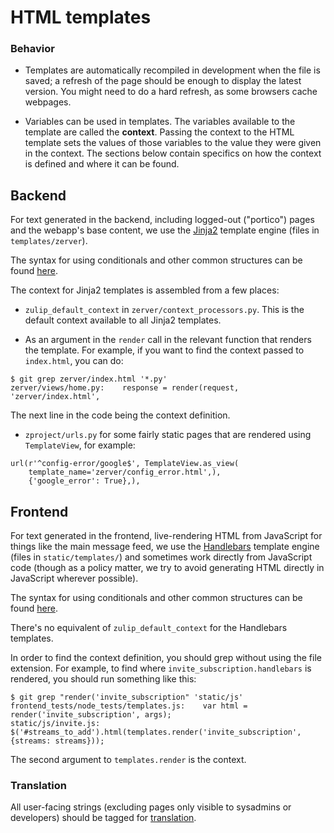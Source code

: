 # HTML templates

### Behavior

* Templates are automatically recompiled in development when the file
is saved; a refresh of the page should be enough to display the latest
version. You might need to do a hard refresh, as some browsers cache
webpages.

* Variables can be used in templates. The variables available to the
template are called the **context**. Passing the context to the HTML
template sets the values of those variables to the value they were
given in the context. The sections below contain specifics on how the
context is defined and where it can be found.

## Backend

For text generated in the backend, including logged-out ("portico")
pages and the webapp's base content, we use the [Jinja2][] template
engine (files in `templates/zerver`).

The syntax for using conditionals and other common structures can be
found [here][jconditionals].

The context for Jinja2 templates is assembled from a few places:

* `zulip_default_context` in `zerver/context_processors.py`.  This is
the default context available to all Jinja2 templates.

* As an argument in the `render` call in the relevant function that
renders the template. For example, if you want to find the context
passed to `index.html`, you can do:

```
$ git grep zerver/index.html '*.py'
zerver/views/home.py:    response = render(request, 'zerver/index.html',
```

The next line in the code being the context definition.

* `zproject/urls.py` for some fairly static pages that are rendered
using `TemplateView`, for example:

```
url(r'^config-error/google$', TemplateView.as_view(
    template_name='zerver/config_error.html',),
    {'google_error': True},),
```

## Frontend

For text generated in the frontend, live-rendering HTML from
JavaScript for things like the main message feed, we use the
[Handlebars][] template engine (files in `static/templates/`) and
sometimes work directly from JavaScript code (though as a policy
matter, we try to avoid generating HTML directly in JavaScript
wherever possible).

The syntax for using conditionals and other common structures can be
found [here][hconditionals].

There's no equivalent of `zulip_default_context` for the Handlebars
templates.

In order to find the context definition, you should grep without using
the file extension. For example, to find where
`invite_subscription.handlebars` is rendered, you should run something
like this:

```
$ git grep "render('invite_subscription" 'static/js'
frontend_tests/node_tests/templates.js:    var html = render('invite_subscription', args);
static/js/invite.js:    $('#streams_to_add').html(templates.render('invite_subscription', {streams: streams}));
```

The second argument to `templates.render` is the context.

### Translation

All user-facing strings (excluding pages only visible to sysadmins or
developers) should be tagged for [translation][].

[Jinja2]: http://jinja.pocoo.org/
[Handlebars]: http://handlebarsjs.com/
[trans]: http://jinja.pocoo.org/docs/dev/templates/#i18n
[i18next]: https://www.i18next.com
[official]: https://www.i18next.com/plurals.html
[helpers]: http://handlebarsjs.com/block_helpers.html
[jconditionals]: http://jinja.pocoo.org/docs/2.9/templates/#list-of-control-structures
[hconditionals]: http://handlebarsjs.com/block_helpers.html
[translation]: ../translating/translating.html
